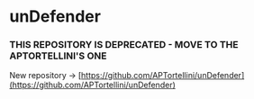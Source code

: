 # unDefender
### THIS REPOSITORY IS DEPRECATED - MOVE TO THE APTORTELLINI'S ONE
New repository -> [https://github.com/APTortellini/unDefender](https://github.com/APTortellini/unDefender)
